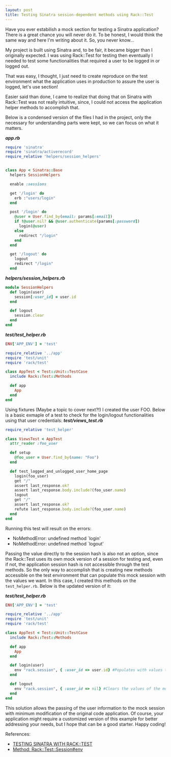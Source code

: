 ```yaml
---
layout: post
title: Testing Sinatra session-dependent methods using Rack::Test
---
```

Have you ever estabilish a mock section for testing a Sinatra application? There is a great chance you will never do it. To be honest, I would think the same way and here I'm writing about it. So, you never know...

My project is built using Sinatra and, to be fair, it became bigger than I originally expected. I was using Rack::Test for testing then eventually I needed to test some functionalities that required a user to be logged in or logged out.

That was easy, I thought, I just need to create reproduce on the test environment what the application uses in production to assure the user is logged, let's use section!

Easier said than done, I came to realize that doing that on Sinatra with Rack::Test was not really intuitive, since, I could not access the application helper methods to accomplish that.

Below is a condensed version of the files I had in the project, only the necessary for understanding parts were kept, so we can focus on what it matters.

***app.rb***
  ```ruby
  require 'sinatra'
  require 'sinatra/activerecord'
  require_relative 'helpers/session_helpers'


  class App < Sinatra::Base
    helpers SessionHelpers

    enable :sessions

    get '/login' do
      erb :"users/login"
    end

    post '/login' do
      @user = User.find_by(email: params[:email])
      if !@user.nil? && @user.authenticate(params[:password])
        login(@user)
      else
        redirect "/login"
      end
    end

    get '/logout' do
      logout
      redirect "/login"
    end
  ```

***helpers/session_helpers.rb***
  ```ruby
  module SessionHelpers
    def login(user)
      session[:user_id] = user.id
    end

    def logout
      session.clear
    end
  end
  ```

***test/test_helper.rb***
  ```ruby
  ENV['APP_ENV'] = 'test'

  require_relative '../app'
  require 'test/unit'
  require 'rack/test'

  class AppTest < Test::Unit::TestCase
    include Rack::Test::Methods

    def app
      App
    end
  end
  ```

Using fixtures (Maybe a topic to cover next?!) I created the user FOO. Below is a basic exmaple of a test to check for the login/logout functionalities using that user credentials:
***test/views_test.rb***
  ```ruby
  require_relative 'test_helper'

  class ViewsTest < AppTest
    attr_reader :foo_user

    def setup
      @foo_user = User.find_by(name: "Foo")
    end

    def test_logged_and_unlogged_user_home_page
      login(foo_user)
      get "/"
      assert last_response.ok?
      assert last_response.body.include?(foo_user.name)
      logout
      get "/"
      assert last_response.ok?
      refute last_response.body.include?(foo_user.name)
    end
  end
  ```

Running this test will result on the errors:
- NoMethodError: undefined method `login'
- NoMethodError: undefined method `logout'

Passing the value directly to the session hash is also not an option, since the Rack::Test uses its own mock version of a session for testing and, even if not, the application session hash is not accessible through the test methods.
So the only way to accomplish that is creating new methods accessible on the test environment that can populate this mock session with the values we want.
In this case, I created this methods on the `test_helper.rb`. Below is the updated version of it:

***test/test_helper.rb***
  ```ruby
  ENV['APP_ENV'] = 'test'

  require_relative '../app'
  require 'test/unit'
  require 'rack/test'

  class AppTest < Test::Unit::TestCase
    include Rack::Test::Methods

    def app
      App
    end

    def login(user)
      env "rack.session", { :user_id => user.id} #Populates with values the mock session
    end

    def logout
      env "rack.session", { :user_id => nil} #Clears the values of the mock session
    end
  end
  ```
This solution allows the passing of the user information to the mock session with minimum modification of the original code application.
Of course, your application might require a customized version of this example for better addressing your needs, but I hope that can be a good starter.
Happy coding!

References:
- [TESTING SINATRA WITH RACK::TEST](https://sinatrarb.com/testing.html)
- [Method: Rack::Test::Session#env](https://www.rubydoc.info/github/brynary/rack-test/Rack%2FTest%2FSession:env)
